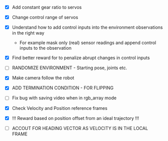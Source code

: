- [x] Add constant gear ratio to servos
- [x] Change control range of servos

- [x] Understand how to add control inputs into the environment observations in the right way
  - For example mask only (real) sensor readings and append control inputs to the observation
- [x] Find better reward for to penalize abrupt changes in control inputs

- [ ] RANDOMIZE ENVIRONMENT - Starting pose, joints etc.

- [x] Make camera follow the robot

- [x] ADD TERMINATION CONDITION - FOR FLIPPING
- [ ] Fix bug with saving video when in rgb_array mode
- [x] Check Velocity and Position reference frames

- [x] !!! Reward based on position offset from an ideal trajectory !!!
- [ ] ACCOUT FOR HEADING VECTOR AS VELOCITY IS IN THE LOCAL FRAME